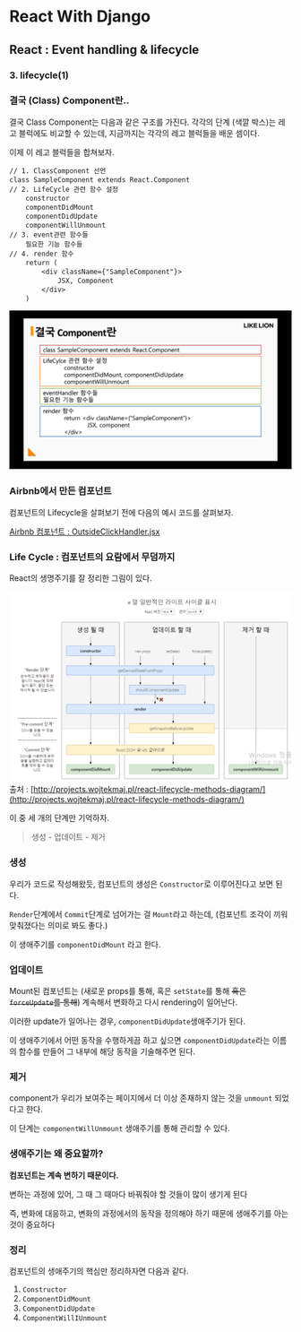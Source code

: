 

# React With Django
## React : Event handling & lifecycle
### 3. lifecycle(1)

### 결국 (Class) Component란..

결국 Class Component는 다음과 같은 구조를 가진다.
각각의 단계 (색깔 박스)는 레고 블럭에도 비교할 수 있는데,
지금까지는 각각의 레고 블럭들을 배운 셈이다.

이제 이 레고 블럭들을 합쳐보자.

```
// 1. ClassComponent 선언
class SampleComponent extends React.Component
// 2. LifeCycle 관련 함수 설정
	constructor
	componentDidMount
	componentDidUpdate
	componentWillUnmount
// 3. event관련 함수들
	필요한 기능 함수들
// 4. render 함수
	return (
		<div className={"SampleComponent"}>
			JSX, Component
		</div>
	)
```
![component구조](/img/4/3/component.png)

### Airbnb에서 만든 컴포넌트

컴포넌트의 Lifecycle을 살펴보기 전에 다음의 예시 코드를 살펴보자.

[ Airbnb 컴포넌트 : OutsideClickHandler.jsx](https://github.com/airbnb/react-outside-click-handler/blob/master/src/OutsideClickHandler.jsx)

### Life Cycle : 컴포넌트의 요람에서 무덤까지

React의 생명주기를 잘 정리한 그림이 있다.

![lifecycle](/img/4/3/lifecycle.png)
출처 : [http://projects.wojtekmaj.pl/react-lifecycle-methods-diagram/](http://projects.wojtekmaj.pl/react-lifecycle-methods-diagram/)

이 중 세 개의 단계만 기억하자.

> 생성 - 업데이트 - 제거

### 생성

우리가 코드로 작성해왔듯, 컴포넌트의 생성은 `Constructor`로 이루어진다고 보면 된다.

`Render`단계에서 `Commit`단계로 넘어가는 걸 `Mount`라고 하는데,
(컴포넌트 조각이 끼워맞춰졌다는 의미로 봐도 좋다.)

이 생애주기를 `componentDidMount` 라고 한다.

### 업데이트 

Mount된 컴포넌트는 (새로운 props를 통해, 혹은 `setState`를 통해 ~~혹은 `forceUpdate`를 통해~~) 계속해서 변화하고 다시 rendering이 일어난다.

이러한 update가 일어나는 경우, 
`componentDidUpdate`생애주기가 된다.

이 생애주기에서 어떤 동작을 수행하게끔 하고 싶으면
`componentDidUpdate`라는 이름의 함수를 만들어 
그 내부에 해당 동작을 기술해주면 된다.

### 제거

component가 우리가 보여주는 페이지에서 더 이상 존재하지 않는 것을 `unmount` 되었다고 한다.

이 단계는 `componentWillUnmount` 생애주기를 통해 관리할 수 있다.


### 생애주기는 왜 중요할까?

**컴포넌트는 계속 변하기 때문이다.**

변하는 과정에 있어, 그 때 그 때마다 바꿔줘야 할 것들이 많이 생기게 된다

즉, 변화에 대응하고, 변화의 과정에서의 동작을 정의해야 하기 때문에 생애주기를 아는 것이 중요하다


### 정리

컴포넌트의 생애주기의 핵심만 정리하자면 다음과 같다.

1. `Constructor`
2. `ComponentDidMount`
3. `ComponentDidUpdate`
4. `ComponentWillIUnmount`
